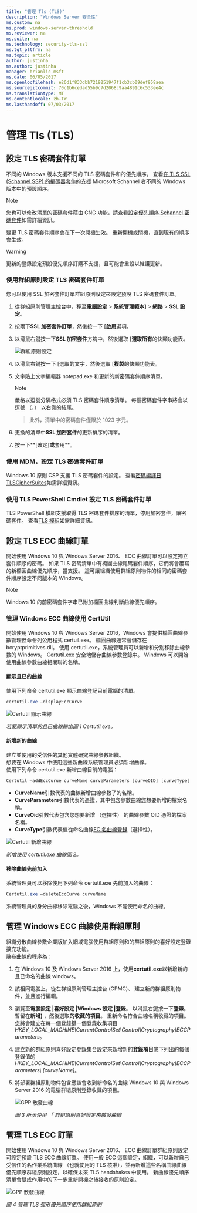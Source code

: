 ```yaml
---
title: "管理 Tls (TLS)"
description: "Windows Server 安全性"
ms.custom: na
ms.prod: windows-server-threshold
ms.reviewer: na
ms.suite: na
ms.technology: security-tls-ssl
ms.tgt_pltfrm: na
ms.topic: article
author: justinha
ms.author: justinha
manager: brianlic-msft
ms.date: 06/05/2017
ms.openlocfilehash: e26d1f833dbb7219251947f1cb3cb09def958aea
ms.sourcegitcommit: 70c1b6cedad55b9c7d2068c9aa4891c6c533ee4c
ms.translationtype: MT
ms.contentlocale: zh-TW
ms.lasthandoff: 07/03/2017
---
```

# <a name="manage-transport-layer-security-tls"></a>管理 Tls (TLS)

## <a name="configuring-tls-cipher-suite-order"></a>設定 TLS 密碼套件訂單

不同的 Windows 版本支援不同的 TLS 密碼套件和的優先順序。 查看[在 TLS SSL (Schannel SSP) 的編碼器套件](https://msdn.microsoft.com/library/windows/desktop/aa374757.aspx)的支援 Microsoft Schannel 者不同的 Windows 版本中的預設順序。

> [!NOTE] 
> 您也可以修改清單的密碼套件藉由 CNG 功能，請查看[設定優先順序 Schannel 密碼套件](https://msdn.microsoft.com/library/windows/desktop/bb870930.aspx)如需詳細資訊。

變更 TLS 密碼套件順序會在下一次開機生效。 重新開機或關機，直到現有的順序會生效。

> [!WARNING] 
> 更新的登錄設定預設優先順序訂購不支援，且可能會重設以維護更新。 

### <a name="configuring-tls-cipher-suite-order-by-using-group-policy"></a>使用群組原則設定 TLS 密碼套件訂單

您可以使用 SSL 加密套件訂單群組原則設定來設定預設 TLS 密碼套件訂單。

1.  從群組原則管理主控台中，移至**電腦設定** > **系統管理範本]** > **網路** > **SSL 設定**。
2.  按兩下**SSL 加密套件訂單**，然後按一下 [**啟用**選項。
3.  以滑鼠右鍵按一下**SSL 加密套件**方塊中，然後選取 [**選取所有**的快顯功能表。

    ![群組原則設定](../media/Transport-Layer-Security-protocol/ssl-cipher-suite-order-gp-setting.png)

4.  以滑鼠右鍵按一下 [選取的文字，然後選取 [**複製**的快顯功能表。
5.  文字貼上文字編輯器 notepad.exe 和更新的新密碼套件順序清單。

    > [!NOTE]
    > 嚴格以逗號分隔格式必須 TLS 密碼套件順序清單。 每個密碼套件字串將會以逗號 （，） 以右側的結尾。 

    > 此外，清單中的密碼套件僅限於 1023 字元。

6.  更換的清單中**SSL 加密套件**的更新排序的清單。
7.  按一下**[確定]**或**套用**。

### <a name="configuring-tls-cipher-suite-order-by-using-mdm"></a>使用 MDM，設定 TLS 密碼套件訂單

Windows 10 原則 CSP 支援 TLS 密碼套件的設定。 查看[密碼編譯日 TLSCipherSuites](https://msdn.microsoft.com/windows/hardware/commercialize/customize/mdm/policy-configuration-service-provider#cryptography-tlsciphersuites)如需詳細資訊。

### <a name="configuring-tls-cipher-suite-order-by-using-tls-powershell-cmdlets"></a>使用 TLS PowerShell Cmdlet 設定 TLS 密碼套件訂單

TLS PowerShell 模組支援取得 TLS 密碼套件排序的清單，停用加密套件，讓密碼套件。 查看[TLS 模組](https://technet.microsoft.com/itpro/powershell/windows/tls/tls)如需詳細資訊。

## <a name="configuring-tls-ecc-curve-order"></a>設定 TLS ECC 曲線訂單 

開始使用 Windows 10 與 Windows Server 2016、 ECC 曲線訂單可以設定獨立套件順序的密碼。 如果 TLS 密碼清單中有橢圓曲線尾碼套件順序，它們將會覆寫的新橢圓曲線優先順序，當支援。 這可讓組織使用群組原則物件的相同的密碼套件順序設定不同版本的 Windows。

> [!NOTE]
> Windows 10 的前密碼套件字串已附加橢圓曲線判斷曲線優先順序。

### <a name="managing-windows-ecc-curves-using-certutil"></a>管理 Windows ECC 曲線使用 CertUtil

開始使用 Windows 10 與 Windows Server 2016，Windows 會提供橢圓曲線參數管理但命令列公用程式 certuil.exe。 橢圓曲線通常會儲存在 bcryptprimitives.dll。 使用 certutil.exe，系統管理員可以新增和分別移除曲線參數的 Windows。 Certutil.exe 安全地儲存曲線參數登錄中。 Windows 可以開始使用曲線參數曲線相關聯的名稱。    

#### <a name="displaying-registered-curves"></a>顯示且已的曲線

使用下列命令 certutil.exe 顯示曲線登記目前電腦的清單。

```powershell
certutil.exe –displayEccCurve
```

![Certutil 顯示曲線](../media/Transport-Layer-Security-protocol/certutil-display-curves.png)

*若要顯示清單的且已曲線輸出圖 1 Certutil.exe。*

#### <a name="adding-a-new-curve"></a>新增新的曲線

建立並使用的受信任的其他實體研究曲線參數組織。  
想要在 Windows 中使用這些新曲線系統管理員必須新增曲線。  
使用下列命令 certutil.exe 新增曲線目前的電腦：

```powershell
Certutil —addEccCurue curveName curveParameters [curveOID] [curveType]
```

- **CurveName**引數代表的曲線新增曲線參數了的名稱。
- **CurveParameters**引數代表的憑證，其中包含參數曲線您想要新增的檔案名稱。
- **CurveOid**引數代表包含您想要新增 （選擇性） 的曲線參數 OID 憑證的檔案名稱。
- **CurveType**引數代表值從命名曲線[EC 名曲線登錄](http://www.iana.org/assignments/tls-parameters/tls-parameters.xhtml#tls-parameters-8)（選擇性）。

![Certutil 新增曲線](../media/Transport-Layer-Security-protocol/certutil-add-curves.png)

*新增使用 certutil.exe 曲線圖 2。*

#### <a name="removing-a-previously-added-curve"></a>移除曲線先前加入

系統管理員可以移除使用下列命令 certutil.exe 先前加入的曲線：

```powershell
Certutil.exe –deleteEccCurve curveName
```

系統管理員的身分曲線移除電腦之後，Windows 不能使用命名的曲線。

## <a name="managing-windows-ecc-curves-using-group-policy"></a>管理 Windows ECC 曲線使用群組原則

組織分散曲線參數企業版加入網域電腦使用群組原則和的群組原則的喜好設定登錄擴充功能。  
散布曲線的程序為：

1.  在 Windows 10 及 Windows Server 2016 上，使用**certutil.exe**以新增新的且已命名的曲線 windows。
2.  該相同電腦上，從左群組原則管理主控台 (GPMC)、 建立新的群組原則物件，並且進行編輯。
3.  瀏覽至**電腦設定 |喜好設定 |Windows 設定 |登錄**。  以滑鼠右鍵按一下**登錄**。 暫留在**新增]** ，然後選取**的收藏的項目**。 重新命名符合曲線名稱收藏的項目。 您將會建立在每一個登錄鍵一個登錄收集項目*HKEY_LOCAL_MACHINE\CurrentControlSet\Control\Cryptography\ECCParameters*。
4.  建立新的群組原則喜好設定登錄集合設定來新增新的**登錄項目**底下列出的每個登錄值的*HKEY_LOCAL_MACHINE\CurrentControlSet\Control\Cryptography\ECCParameters\ [curveName]*。
5.  將部署群組原則物件包含應該會收到新命名的曲線 Windows 10 與 Windows Server 2016 的電腦群組原則登錄收藏的項目。

    ![GPP 散發曲線](../media/Transport-Layer-Security-protocol/gpp-distribute-curves.png)

    *圖 3 所示使用 「 群組原則喜好設定來散發曲線*

## <a name="managing-tls-ecc-order"></a>管理 TLS ECC 訂單

開始使用 Windows 10 與 Windows Server 2016、 ECC 曲線訂單群組原則設定可設定預設 TLS ECC 曲線訂單。 使用一般 ECC 這個設定，組織，可以新增自己受信任的名作業系統曲線 （也就使用的 TLS 核准），並再新增這些名稱曲線曲線優先順序群組原則設定，以確保未來 TLS handshakes 中使用。 新曲線優先順序清單會變成作用中的下一步重新開機之後接收的原則設定。     

![GPP 散發曲線](../media/Transport-Layer-Security-protocol/gp-managing-tls-curve-priority-order.png)

*圖 4 管理 TLS 弧形優先順序使用群組原則*


